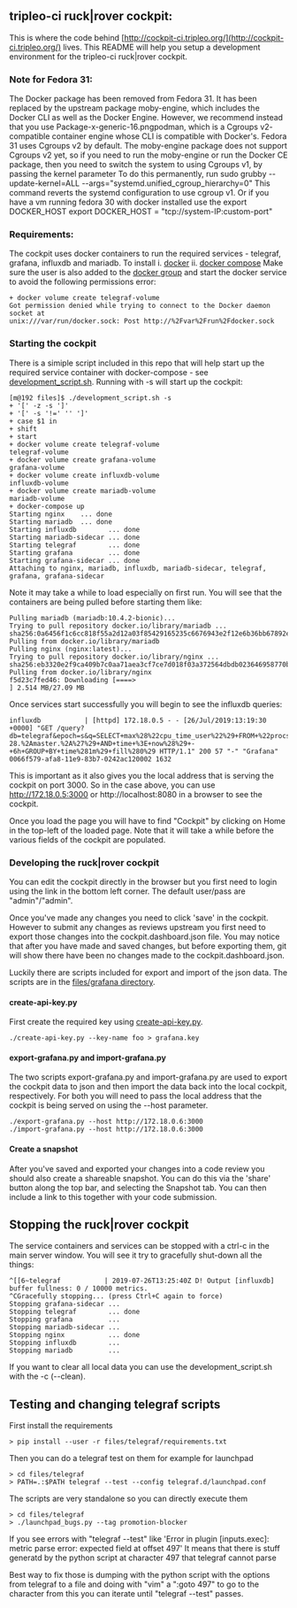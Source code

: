 ## tripleo-ci ruck|rover cockpit:

This is where the code behind
[http://cockpit-ci.tripleo.org/](http://cockpit-ci.tripleo.org/) lives. This
README will help you setup a development environment for the tripleo-ci
ruck|rover cockpit.

### Note for Fedora 31:

The Docker package has been removed from Fedora 31. It has been replaced by the upstream
package moby-engine, which includes the Docker CLI as well as the Docker Engine. However, we
recommend instead that you use Package-x-generic-16.pngpodman, which is a Cgroups v2-
compatible container engine whose CLI is compatible with Docker's. Fedora 31 uses Cgroups v2 by
default.
The moby-engine package does not support Cgroups v2 yet, so if you need to run the moby-engine
or run the Docker CE package, then you need to switch the system to using Cgroups v1, by passing
the kernel parameter
To do this permanently,
run sudo grubby --update-kernel=ALL --args="systemd.unified_cgroup_hierarchy=0"
This command reverts the systemd configuration to use cgroup v1.
Or if you have a vm running fedora 30 with docker installed use the export DOCKER_HOST
export DOCKER_HOST = "tcp://system-IP:custom-port"

### Requirements:

The cockpit uses docker containers to run the required services - telegraf,
grafana, influxdb and mariadb.
To install
i. [docker](https://docs.docker.com/install/)
ii. [docker compose](https://docs.docker.com/compose/install/)
Make sure the user is also added to the [docker group](https://docs.docker.com/install/linux/linux-postinstall/)
and start the docker service to avoid the following
permissions error:
```
+ docker volume create telegraf-volume
Got permission denied while trying to connect to the Docker daemon socket at
unix:///var/run/docker.sock: Post http://%2Fvar%2Frun%2Fdocker.sock
```
### Starting the cockpit

There is a simiple script included in this repo that will help start up the
required service container with docker-compose - see
[development_script.sh](https://github.com/rdo-infra/ci-config/blob/master/ci-scripts/infra-setup/roles/rrcockpit/files/development_script.sh). Running with -s will start up the
cockpit:

```
[m@192 files]$ ./development_script.sh -s
+ '[' -z -s ']'
+ '[' -s '!=' '' ']'
+ case $1 in
+ shift
+ start
+ docker volume create telegraf-volume
telegraf-volume
+ docker volume create grafana-volume
grafana-volume
+ docker volume create influxdb-volume
influxdb-volume
+ docker volume create mariadb-volume
mariadb-volume
+ docker-compose up
Starting nginx    ... done
Starting mariadb  ... done
Starting influxdb        ... done
Starting mariadb-sidecar ... done
Starting telegraf        ... done
Starting grafana         ... done
Starting grafana-sidecar ... done
Attaching to nginx, mariadb, influxdb, mariadb-sidecar, telegraf, grafana, grafana-sidecar
```

Note it may take a while to load especially on first run. You will see that the
containers are being pulled before starting them like:

```
Pulling mariadb (mariadb:10.4.2-bionic)...
Trying to pull repository docker.io/library/mariadb ...
sha256:0a6456f1c6cc818f55a2d12a03f85429165235c6676943e2f12e6b36bb67892e: Pulling from docker.io/library/mariadb
Pulling nginx (nginx:latest)...
Trying to pull repository docker.io/library/nginx ...
sha256:eb3320e2f9ca409b7c0aa71aea3cf7ce7d018f03a372564dbdb023646958770b: Pulling from docker.io/library/nginx
f5d23c7fed46: Downloading [====>                                              ] 2.514 MB/27.09 MB
```
Once services start successfully you will begin to see the influxdb queries:

```
influxdb           | [httpd] 172.18.0.5 - - [26/Jul/2019:13:19:30 +0000] "GET /query?db=telegraf&epoch=s&q=SELECT+max%28%22cpu_time_user%22%29+FROM+%22procstat%22+WHERE+%28%22host%22+%3D+%27promoter%27+AND+%22pattern%22+%3D+%27%5Epython.%2Adlrnapi_promoter.py+.%2AFedora-28.%2Amaster.%2A%27%29+AND+time+%3E+now%28%29+-+6h+GROUP+BY+time%281m%29+fill%280%29 HTTP/1.1" 200 57 "-" "Grafana" 0066f579-afa8-11e9-83b7-0242ac120002 1632
```

This is important as it also gives you the local address that is serving the
cockpit on port 3000. So in the case above, you can use http://172.18.0.5:3000
or http://localhost:8080
in a browser to see the cockpit.

Once you load the page you will have to find "Cockpit" by clicking on Home in
the top-left of the loaded page. Note that it will take a while before the
various fields of the cockpit are populated.

### Developing the ruck|rover cockpit

You can edit the cockpit directly in the browser but you first need to login
using the link in the bottom left corner. The default user/pass are
"admin"/"admin".

Once you've made any changes you need to click 'save' in the cockpit. However
to submit any changes as reviews upstream you first need to export those
changes into the cockpit.dashboard.json file. You may notice that after you
have made and saved changes, but before exporting them, git will show there
have been no changes made to the cockpit.dashboard.json.

Luckily there are scripts included for export and import of the json data. The
scripts are in the [files/grafana directory](https://github.com/rdo-infra/ci-config/tree/master/ci-scripts/infra-setup/roles/rrcockpit/files/grafana).

#### create-api-key.py

First create the required key using [create-api-key.py](https://github.com/rdo-infra/ci-config/blob/master/ci-scripts/infra-setup/roles/rrcockpit/files/grafana/create-api-key.py).

```
./create-api-key.py --key-name foo > grafana.key
```

#### export-grafana.py and import-grafana.py

The two scripts export-grafana.py and import-grafana.py are used to export the
cockpit data to json and then import the data back into the local cockpit,
respectively. For both you will need to pass the local address that the
cockpit is being served on using the --host parameter.

```
./export-grafana.py --host http://172.18.0.6:3000
./import-grafana.py --host http://172.18.0.6:3000
```

#### Create a snapshot

After you've saved and exported your changes into a code review you should
also create a shareable snapshot. You can do this via the 'share' button along
the top bar, and selecting the Snapshot tab. You can then include a link to
this together with your code submission.

## Stopping the ruck|rover cockpit

The service containers and services can be stopped with a ctrl-c in the main
server window. You will see it try to gracefully shut-down all the things:

```
^[[6~telegraf           | 2019-07-26T13:25:40Z D! Output [influxdb] buffer fullness: 0 / 10000 metrics.
^CGracefully stopping... (press Ctrl+C again to force)
Stopping grafana-sidecar ...
Stopping telegraf        ... done
Stopping grafana         ...
Stopping mariadb-sidecar ...
Stopping nginx           ... done
Stopping influxdb        ...
Stopping mariadb         ...

```

If you want to clear all local data you can use the development_script.sh with
the -c (--clean).

## Testing and changing telegraf scripts

First install the requirements
```
> pip install --user -r files/telegraf/requirements.txt
```
Then you can do a telegraf test on them for example for launchpad
```
> cd files/telegraf
> PATH=.:$PATH telegraf --test --config telegraf.d/launchpad.conf
```
The scripts are very standalone so you can directly execute them
```
> cd files/telegraf
> ./launchpad_bugs.py --tag promotion-blocker
```
If you see errors with "telegraf --test" like
'Error in plugin [inputs.exec]: metric parse error: expected field at offset 497'
It means that there is stuff generatd by the python script at character 497
that telegraf cannot parse

Best way to fix those is dumping with the python script with the options from
telegraf to a file and doing with "vim" a ":goto 497" to go to the character
from this you can iterate until "telegraf --test" passes.

